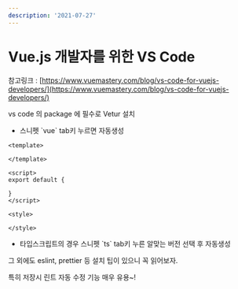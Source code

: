 ```yaml
---
description: '2021-07-27'
---
```


# Vue.js 개발자를 위한 VS Code

참고링크 : [https://www.vuemastery.com/blog/vs-code-for-vuejs-developers/](https://www.vuemastery.com/blog/vs-code-for-vuejs-developers/) 

vs code 의 package 에 필수로 Vetur 설치 

* 스니펫 \`vue\`  tab키 누르면 자동생성 

```text
<template>
  
</template>

<script>
export default {

}
</script>

<style>

</style>
```

* 타입스크립트의 경우 스니펫  \`ts\`  tab키 누른  알맞는 버전 선택 후 자동생성  



그 외에도 eslint, prettier 등 설치 팁이 있으니 꼭 읽어보자. 

특히 저장시 린트 자동 수정 기능 매우 유용~!  

